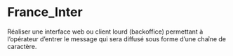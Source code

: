 # France_Inter

Réaliser une interface web ou client lourd (backoffice) permettant à l’opérateur
d’entrer le message qui sera diffusé sous forme d’une chaîne de caractère.
